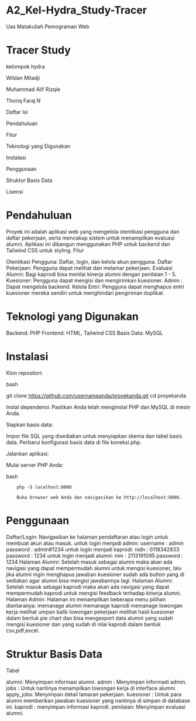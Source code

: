 # A2_Kel-Hydra_Study-Tracer
Uas Matakuliah Pemograman Web
# Tracer Study
kelompok hydra

Wildan Miladji

Muhammad Alif Rizqie

Thoriq Faraj N

Daftar Isi

Pendahuluan

Fitur

Teknologi yang Digunakan

Instalasi

Penggunaan

Struktur Basis Data

Lisensi

# Pendahuluan

Proyek ini adalah aplikasi web yang mengelola otentikasi pengguna dan daftar pekerjaan, serta mencakup sistem untuk menampilkan evaluasi alumni. Aplikasi ini dibangun menggunakan PHP untuk backend dan Tailwind CSS untuk styling.
Fitur

Otentikasi Pengguna: Daftar, login, dan kelola akun pengguna.
Daftar Pekerjaan: Pengguna dapat melihat dan melamar pekerjaan.
Evaluasi Alumni: Bagi kaprodi bisa menilai kinerja alumni dengan penilaian 1 - 5.
Kuesioner: Pengguna dapat mengisi dan mengirimkan kuesioner.
Admin : Dapat mengelola backend.
Kelola Entri: Pengguna dapat menghapus entri kuesioner mereka sendiri untuk menghindari pengiriman duplikat.

# Teknologi yang Digunakan
Backend: PHP
Frontend: HTML, Tailwind CSS
Basis Data: MySQL

# Instalasi

Klon repositori:

bash

git clone https://github.com/usernameanda/proyekanda.git
cd proyekanda

Instal dependensi:
Pastikan Anda telah menginstal PHP dan MySQL di mesin Anda.

Siapkan basis data:

Impor file SQL yang disediakan untuk menyiapkan skema dan tabel basis data.
Perbarui konfigurasi basis data di file koneksi.php.

Jalankan aplikasi:

Mulai server PHP Anda:

bash

        php -S localhost:8000

        Buka browser web Anda dan navigasikan ke http://localhost:8000.

# Penggunaan

Daftar/Login:
        Navigasikan ke halaman pendaftaran atau login untuk membuat akun atau masuk.
        untuk login menjadi admin:
        username : admin
        password : admin#1234
        untuk login menjadi kaprodi:
        nidn : 0118342833
        password : 1234
        untuk login menjadi alumni:
        nim : 2113191095
        password : 1234
Halaman Alumni:
        Setelah masuk sebagai alumni maka akan ada navigasi yang dapat mempermudah alumni untuk mengisi kuesioner, lalu jika alumni ingin menghapus jawaban kuesioner sudah ada button yang di sediakan agar alumni bisa mengisi jawabannya lagi.
Halaman Alumni:
         Setelah masuk sebagai kaprodi maka akan ada navigasi yang dapat mempermudah kaprodi untuk mengisi feedback terhadap kinerja alumni.
Halaman Admin:
        Halaman ini menampilkan beberapa menu pilihan diantaranya:
        memanage alumni
        memanage kaprodi
        memanage lowongan kerja
        melihat umpan balik lowongan pekerjaan
        melihat hasil kuesioner dalam bentuk pie chart dan bisa mengexport data alumni yang sudah mengisi kuesioner dan yang sudah di nilai kaprodi dalam bentuk csv,pdf,excel.

# Struktur Basis Data
Tabel

alumni: Menyimpan informasi alumni.
admin : Menyimpan informadi admin.
jobs : Untuk nantinya menampilkan lowongan kerja di interface alumni.
apply_jobs: Menyimpan detail lamaran pekerjaan.
kuesioner : Untuk para alumni memberikan jawaban kuesioner yang nantinya di simpan di database ini.
kaprodi : menyimpan informasi kaprodi.
penilaian: Menyimpan evaluasi alumni.
